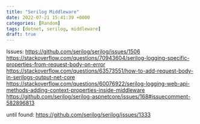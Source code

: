 ```yaml
---
title: "Serilog Middleware"
date: 2022-07-21 15:41:39 +0000
categories: [Random]
tags: [dotnet, serilog, middleware]
draft: true
---
```


Issues: 
https://github.com/serilog/serilog/issues/1506
https://stackoverflow.com/questions/70943604/serilog-logging-specific-properties-from-request-body-on-error
https://stackoverflow.com/questions/63573551/how-to-add-request-body-in-serilogs-output-net-core
https://stackoverflow.com/questions/60076922/serilog-logging-web-api-methods-adding-context-properties-inside-middleware
https://github.com/serilog/serilog-aspnetcore/issues/168#issuecomment-582896813


until found: https://github.com/serilog/serilog/issues/1333
